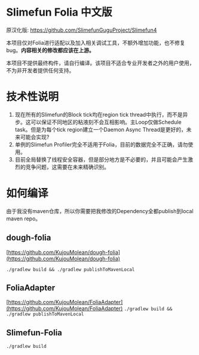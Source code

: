 # Slimefun Folia 中文版

原汉化版: https://github.com/SlimefunGuguProject/Slimefun4

本项目仅对Folia进行适配以及加入相关调试工具，不额外增加功能，也不修复bug。**内容相关的修改都应该在上游。**

本项目不提供最终构件，请自行编译。该项目不适合专业开发者之外的用户使用，不为非开发者提供任何支持。

# 技术性说明

1. 现在所有的Slimefun的Block tick均在region tick thread中执行，而不是异步。这可以保证不同地区的粘液刻不会互相影响。主Loop仅做Schedule task。但是为每个tick region建立一个Daemon Async Thread是更好的，未来可能会实现?
2. 单例的Slimefun Profiler完全不适用于Folia，目前的数据完全不正确，请勿使用。
3. 目前全局替换了线程安全容器，但是部分地方是不必要的，并且可能会产生激烈的竞争问题，这需要在未来精确识别。

# 如何编译

由于我没有maven仓库，所以你需要把我修改的Dependency全都publish到local maven repo。

## dough-folia
[https://github.com/KujouMolean/dough-folia](https://github.com/KujouMolean/dough-folia)

`./gradlew build && ./gradlew publishToMavenLocal`

## FoliaAdapter
[https://github.com/KujouMolean/FoliaAdapter](https://github.com/KujouMolean/FoliaAdapter)
`./gradlew build && ./gradlew publishToMavenLocal`

## Slimefun-Folia
`./gradlew build`
